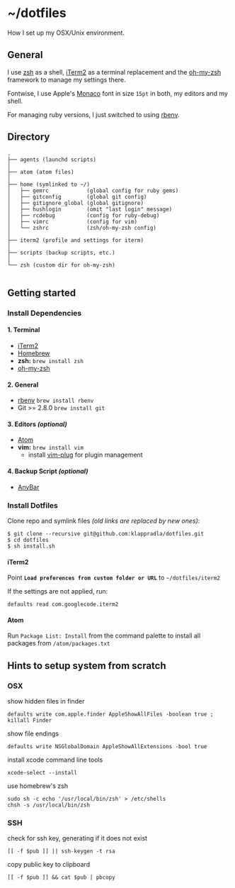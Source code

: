 # ~/dotfiles

How I set up my OSX/Unix environment.


## General

I use [zsh](http://www.zsh.org/) as a shell, [iTerm2](http://iterm2.com/) as a terminal replacement and the [oh-my-zsh](https://github.com/robbyrussell/oh-my-zsh) framework to manage my settings there.

Fontwise, I use Apple's [Monaco](https://github.com/cstrap/monaco-font) font in size `15pt` in both, my editors and my shell.

For managing ruby versions, I just switched to using [rbenv](https://github.com/rbenv/rbenv).


## Directory

```
.
├── agents (launchd scripts)
│
├── atom (atom files)
│
├── home (symlinked to ~/)
│   ├── gemrc            (global config for ruby gems)
│   ├── gitconfig        (global git config)
│   ├── gitignore_global (global gitignore)
│   ├── hushlogin        (omit "last login" message)
│   ├── rcdebug          (config for ruby-debug)
│   ├── vimrc            (config for vim)
│   └── zshrc            (zsh/oh-my-zsh config)
│
├── iterm2 (profile and settings for iterm)
│
├── scripts (backup scripts, etc.)
│
└── zsh (custom dir for oh-my-zsh)


```


## Getting started

### Install Dependencies

#### 1. Terminal
* [iTerm2](https://www.iterm2.com/)
* [Homebrew](http://brew.sh/)
* **zsh:** `brew install zsh`
* [oh-my-zsh](https://github.com/robbyrussell/oh-my-zsh)

#### 2. General
* [rbenv](https://github.com/rbenv/rbenv) `brew install rbenv`
* Git >= 2.8.0 `brew install git`

#### 3. Editors *(optional)*
* [Atom](https://atom.io/)
* **vim:** `brew install vim`
  * install [vim-plug](https://github.com/junegunn/vim-plug) for plugin management


#### 4. Backup Script *(optional)*
* [AnyBar](https://github.com/tonsky/AnyBar)

### Install Dotfiles

Clone repo and symlink files *(old links are replaced by new ones)*:

    $ git clone --recursive git@github.com:klappradla/dotfiles.git
    $ cd dotfiles
    $ sh install.sh

#### iTerm2

Point **`Load preferences from custom folder or URL`** to `~/dotfiles/iterm2`

If the settings are not applied, run:

	defaults read com.googlecode.iterm2

#### Atom

Run `Package List: Install` from the command palette to install all packages from `/atom/packages.txt`


## Hints to setup system from scratch

### OSX

show hidden files in finder

	defaults write com.apple.finder AppleShowAllFiles -boolean true ; killall Finder

show file endings

	defaults write NSGlobalDomain AppleShowAllExtensions -bool true

install xcode command line tools

	xcode-select --install

use homebrew's zsh

	sudo sh -c echo '/usr/local/bin/zsh' > /etc/shells
	chsh -s /usr/local/bin/zsh


### SSH

check for ssh key, generating if it does not exist

	[[ -f $pub ]] || ssh-keygen -t rsa

copy public key to clipboard

	[[ -f $pub ]] && cat $pub | pbcopy
